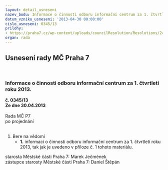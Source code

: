 ```yaml
---
layout: detail_usneseni
nazev_bodu: Informace o činnosti odboru informační centrum za 1. čtvrtletí roku 2013.
datum_vzniku_usneseni: '2013-04-30 00:00:00'
cislo_usneseni: 0345/13
prilohy:
- https://praha7.cz/wp-content/uploads/councilResolution/Resolutions/24036/23-13-rada1_2013.doc
organ: rada
---
```

<div id="ucUsn_pList" class="usn">
	<span><h2>Usnesení rady MČ Praha 7 </h2>
<br></span><div class="standBody">
<span><h3>Informace o činnosti odboru informační centrum za 1. čtvrtletí roku 2013.</h3></span><div class="center">
		<strong>č. 0345/13</strong><br>
	</div>
<div class="center">
		<strong>Ze dne 30.04.2013</strong><br><br>
	</div>Rada MČ P7<br> po projednání<br><br><ol><li>Bere na vědomí<ul><li>
<strong>1.</strong> informaci o činnosti odboru informační centrum za 1. čtvrtletí roku 2013, tak jak je uvedeno v příloze č. 1 tohoto materiálu.</li></ul>
</li></ol>starosta Městské části Praha 7: Marek Ječmének<br>zástupce starosty Městské části Praha 7: Daniel Štěpán 
</div>
</div>